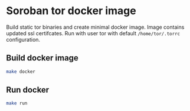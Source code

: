 # Soroban tor docker image

Build static tor binaries and create minimal docker image.
Image contains updated ssl certifcates.
Run with user tor with default `/home/tor/.torrc` configuration.

## Build docker image

```bash
make docker
```

## Run docker

```bash
make run
```
